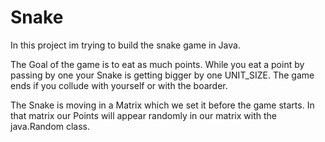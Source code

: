 # Snake
In this project im trying to build the snake game in Java.

The Goal of the game is to eat as much points. While you eat a point by passing by one your Snake is getting bigger by one UNIT_SIZE. The game ends if you collude with yourself or with the boarder. 

The Snake is moving in a Matrix which we set it before the game starts. In that matrix our Points will appear randomly in our matrix with the java.Random class.
